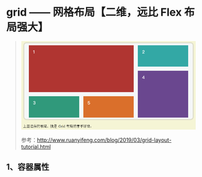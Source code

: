 # grid —— 网格布局【二维，远比 Flex 布局强大】

> ![404](images/grid布局一.png)
>
> 参考：http://www.ruanyifeng.com/blog/2019/03/grid-layout-tutorial.html

## 1、容器属性
